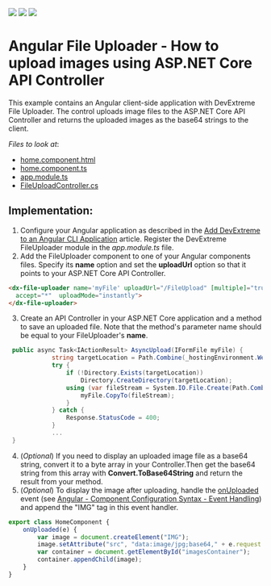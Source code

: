 <!-- default badges list -->
![](https://img.shields.io/endpoint?url=https://codecentral.devexpress.com/api/v1/VersionRange/231085175/19.2.3%2B)
[![](https://img.shields.io/badge/Open_in_DevExpress_Support_Center-FF7200?style=flat-square&logo=DevExpress&logoColor=white)](https://supportcenter.devexpress.com/ticket/details/T849111)
[![](https://img.shields.io/badge/📖_How_to_use_DevExpress_Examples-e9f6fc?style=flat-square)](https://docs.devexpress.com/GeneralInformation/403183)
<!-- default badges end -->
# Angular File Uploader - How to upload images using ASP.NET Core API Controller

This example contains an Angular client-side application with DevExtreme File Uploader. The control uploads image files to the ASP.NET Core API Controller and returns the uploaded images as the base64 strings to the client. 

*Files to look at*:

* [home.component.html](./CS/FileUploaderAngular/ClientApp/src/app/home/home.component.html)
* [home.component.ts](./CS/FileUploaderAngular/ClientApp/src/app/home/home.component.ts)
* [app.module.ts](./CS/FileUploaderAngular/ClientApp/src/app/app.module.ts)
* [FileUploadController.cs](./CS/FileUploaderAngular/Controllers/FileUploadController.cs)



## Implementation:

1) Configure your Angular application as described in the [Add DevExtreme to an Angular CLI Application](https://js.devexpress.com/Documentation/Guide/Angular_Components/Getting_Started/Add_DevExtreme_to_an_Angular_CLI_Application/) article. Register the DevExtreme FileUploader module in the *app.module.ts* file.
2) Add the FileUploader component to one of your Angular components files. Specify its **name** option and set the **uploadUrl** option so that it points to your ASP.NET Core API Controller.
```html
<dx-file-uploader name='myFile' uploadUrl="/FileUpload" [multiple]="true"
  accept="*"  uploadMode="instantly">
</dx-file-uploader>
```
3) Create an API Controller in your ASP.NET Core application and a method to save an uploaded file. Note that the method's parameter name should be equal to your FileUploader's **name**.

```cs
 public async Task<IActionResult> AsyncUpload(IFormFile myFile) {
            string targetLocation = Path.Combine(_hostingEnvironment.WebRootPath, "uploads");
            try {
                if (!Directory.Exists(targetLocation))
                    Directory.CreateDirectory(targetLocation);
                using (var fileStream = System.IO.File.Create(Path.Combine(targetLocation, myFile.FileName))) {
                    myFile.CopyTo(fileStream);
                }
            } catch {
                Response.StatusCode = 400;
            }
            ...
 }
```
4) (*Optional*) If you need to display an uploaded image file as a base64 string, convert it to a byte array in your Controller.Then get the base64 string from this array with **Convert.ToBase64String** and return the result from your method. 
5) (*Optional*) To display the image after uploading, handle the [onUploaded](https://js.devexpress.com/Documentation/ApiReference/UI_Widgets/dxFileUploader/Events/#uploaded) event (see [Angular - Component Configuration Syntax - Event Handling](https://js.devexpress.com/Documentation/Guide/Angular_Components/Component_Configuration_Syntax/#Event_Handling)) and append the "IMG" tag in this event handler.
```ts
export class HomeComponent {
    onUploaded(e) {
        var image = document.createElement("IMG");
        image.setAttribute("src", "data:image/jpg;base64," + e.request.responseText);
        var container = document.getElementById("imagesContainer");
        container.appendChild(image);
    }
}
```


